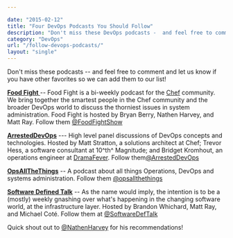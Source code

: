 ```yaml
---

date: "2015-02-12"
title: "Four DevOps Podcasts You Should Follow"
description: "Don't miss these DevOps podcasts -  and feel free to comment and let us know if you have other favorites so we can add them to our list!"
category: "DevOps"
url: "/follow-devops-podcasts/"
layout: "single"
---
```


Don't miss these podcasts --  and feel free to comment and let us know if you have other favorites so we can add them to our list!

[**Food Fight** ](http://foodfightshow.org/) -- Food Fight is a bi-weekly podcast for the [Chef](https://supermarket.chef.io/) community. We bring together the smartest people in the Chef community and the broader DevOps world to discuss the thorniest issues in system administration.  Food Fight is hosted by Bryan Berry, Nathen Harvey, and Matt Ray.   Follow them [@FoodFightShow](https://twitter.com/foodfightshow)

[**ArrestedDevOps**](https://www.arresteddevops.com/) --- High level panel discussions of DevOps concepts and technologies.  Hosted by Matt Stratton, a solutions architect at Chef; Trevor Hess, a software consultant at 10^th^ Magnitude; and Bridget Kromhout, an operations engineer at [DramaFever](https://www.dramafever.com/).  Follow them[@ArrestedDevOps](https://twitter.com/ArrestedDevOps)

[**OpsAllTheThings**](https://www.opsallthethings.com/) -- A podcast about all things Operations, DevOps and systems administration.  Follow them [@opsallthethings](https://twitter.com/opsallthethings)

[**Software Defined Talk**](https://cote.io/podcasts/sdt/) -- As the name would imply, the intention is to be a (mostly) weekly gnashing over what's happening in the changing software world, at the infrastructure layer.  Hosted by Brandon Whichard, Matt Ray, and Michael Coté.  Follow them at [@SoftwareDefTalk](https://twitter.com/SoftwareDefTalk)

Quick shout out to [@NathenHarvey](https://twitter.com/nathenharvey) for his recommendations!
